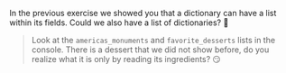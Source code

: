 In the previous exercise we showed you that a dictionary can have a list within its fields. Could we also have a list of dictionaries? :thought_balloon:

> Look at the `americas_monuments` and `favorite_desserts` lists in the console. There is a dessert that we did not show before, do you realize what it is only by reading its ingredients? :smirk:
